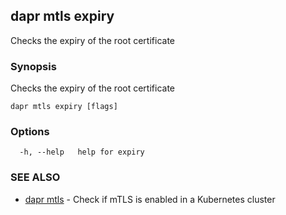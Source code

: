## dapr mtls expiry

Checks the expiry of the root certificate

### Synopsis

Checks the expiry of the root certificate

```
dapr mtls expiry [flags]
```

### Options

```
  -h, --help   help for expiry
```

### SEE ALSO

* [dapr mtls](dapr_mtls.md)	 - Check if mTLS is enabled in a Kubernetes cluster

